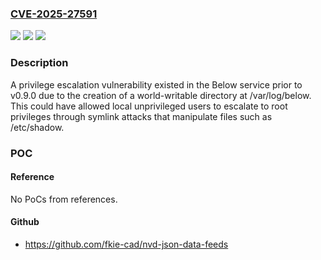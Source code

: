 ### [CVE-2025-27591](https://cve.mitre.org/cgi-bin/cvename.cgi?name=CVE-2025-27591)
![](https://img.shields.io/static/v1?label=Product&message=below&color=blue)
![](https://img.shields.io/static/v1?label=Version&message=0.0.0%3C%200.9.0%20&color=brighgreen)
![](https://img.shields.io/static/v1?label=Vulnerability&message=Incorrect%20Permission%20Assignment%20for%20Critical%20Resource%20(CWE-732)&color=brighgreen)

### Description

A privilege escalation vulnerability existed in the Below service prior to v0.9.0 due to the creation of a world-writable directory at /var/log/below. This could have allowed local unprivileged users to escalate to root privileges through symlink attacks that manipulate files such as /etc/shadow.

### POC

#### Reference
No PoCs from references.

#### Github
- https://github.com/fkie-cad/nvd-json-data-feeds

